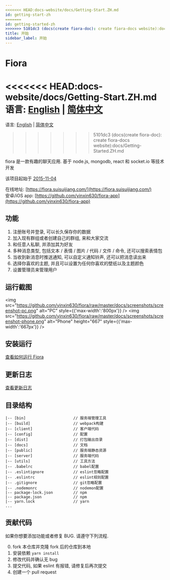 ```yaml
---
<<<<<<< HEAD:docs-website/docs/Getting-Start.ZH.md
id: getting-start-zh
=======
id: getting-started-zh
>>>>>>> 5101dc3 (docs(create fiora-doc): create fiora-docs website):docs/Getting-Started.ZH.md
title: 开始
sidebar_label: 开始
---
```


# Fiora

<<<<<<< HEAD:docs-website/docs/Getting-Start.ZH.md
语言: [English](./Getting-Start.md) | [简体中文](./Getting-Start.ZH.md)
=======
语言: [English](./Getting-Started.md) | [简体中文](./Getting-Started.ZH.md)
>>>>>>> 5101dc3 (docs(create fiora-doc): create fiora-docs website):docs/Getting-Started.ZH.md

fiora 是一款有趣的聊天应用. 基于 node.js, mongodb, react 和 socket.io 等技术开发

该项目起始于 [2015-11-04](https://github.com/yinxin630/chatroom-with-sails/commit/0a032372727550b8b4087f24ac299de03b677b9f)

在线地址: [https://fiora.suisuijiang.com/](https://fiora.suisuijiang.com/)  
安卓/iOS app: [https://github.com/yinxin630/fiora-app](https://github.com/yinxin630/fiora-app)

## 功能

1. 注册账号并登录, 可以长久保存你的数据
2. 加入现有群组或者创建自己的群组, 来和大家交流
3. 和任意人私聊, 并添加其为好友
4. 多种消息类型, 包括文本 / 表情 / 图片 / 代码 / 文件 / 命令, 还可以搜索表情包
5. 当收到新消息时推送通知, 可以自定义通知铃声, 还可以把消息读出来
6. 选择你喜欢的主题, 并且可以设置为任何你喜欢的壁纸以及主题颜色
7. 设置管理员来管理用户

## 运行截图

<img src="https://github.com/yinxin630/fiora/raw/master/docs/screenshots/screenshot-pc.png" alt="PC" style={{'max-width':'800px'}} />
<img src="https://github.com/yinxin630/fiora/raw/master/docs/screenshots/screenshot-phone.png" alt="Phone" height="667" style={{'max-width':'667px'}} />

## 安装运行

[查看如何运行 Fiora](./INSTALL.ZH.md)

## 更新日志

[查看更新日志](./CHANGELOG.md)

## 目录结构

    |-- [bin]                     // 服务端管理工具
    |-- [build]                   // webpack构建
    |-- [client]                  // 客户端代码
    |-- [config]                  // 配置
    |-- [dist]                    // 打包输出目录
    |-- [docs]                    // 文档
    |-- [public]                  // 服务端静态资源
    |-- [server]                  // 服务端代码
    |-- [utils]                   // 工具方法
    |-- .babelrc                  // babel配置
    |-- .eslintignore             // eslint忽略配置
    |-- .eslintrc                 // eslint规则配置
    |-- .gitignore                // git忽略配置
    |-- .nodemonrc                // nodemon配置
    |-- package-lock.json         // npm
    |-- package.json              // npm
    |-- yarn.lock                 // yarn
    ...

## 贡献代码

如果你想要添加功能或者修复 BUG. 请遵守下列流程.

0. fork 本仓库并克隆 fork 后的仓库到本地
1. 安装依赖 `yarn install`
2. 修改代码并确认无 bug
3. 提交代码, 如果 eslint 有报错, 请修复后再次提交
4. 创建一个 pull request
